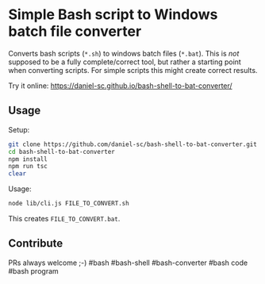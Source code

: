 # Simple Bash script to Windows batch file converter

Converts bash scripts (`*.sh`) to windows batch files (`*.bat`). 
This is _not_ supposed to be a fully complete/correct tool, but rather a starting point when converting scripts. 
For simple scripts this might create correct results.

Try it online: https://daniel-sc.github.io/bash-shell-to-bat-converter/

## Usage
Setup:
```sh
git clone https://github.com/daniel-sc/bash-shell-to-bat-converter.git
cd bash-shell-to-bat-converter
npm install
npm run tsc
clear
``` 

Usage:
```sh
node lib/cli.js FILE_TO_CONVERT.sh
```
This creates `FILE_TO_CONVERT.bat`.

## Contribute

PRs always welcome ;-)
#bash
#bash-shell
#bash-converter
#bash code
#bash program
